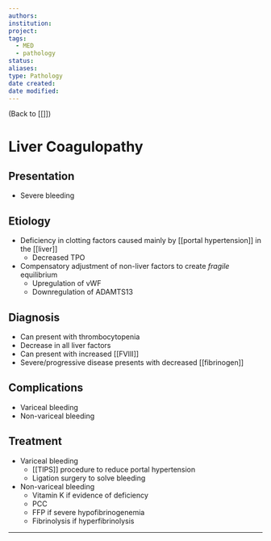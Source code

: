 ```yaml
---
authors: 
institution: 
project: 
tags:
  - MED
  - pathology
status: 
aliases: 
type: Pathology
date created: 
date modified:
---
```


(Back to [[]])

# Liver Coagulopathy

## Presentation
- Severe bleeding
## Etiology
- Deficiency in clotting factors caused mainly by [[portal hypertension]] in the [[liver]]
	- Decreased TPO
- Compensatory adjustment of non-liver factors to create _fragile_ equilibrium
	- Upregulation of vWF
	- Downregulation of ADAMTS13
## Diagnosis
- Can present with thrombocytopenia
- Decrease in all liver factors
- Can present with increased [[FVIII]]
- Severe/progressive disease presents with decreased [[fibrinogen]]
## Complications
- Variceal bleeding
- Non-variceal bleeding
## Treatment
- Variceal bleeding
	- [[TIPS]] procedure to reduce portal hypertension
	- Ligation surgery to solve bleeding
- Non-variceal bleeding
	- Vitamin K if evidence of deficiency
	- PCC
	- FFP if severe hypofibrinogenemia
	- Fibrinolysis if hyperfibrinolysis

---
